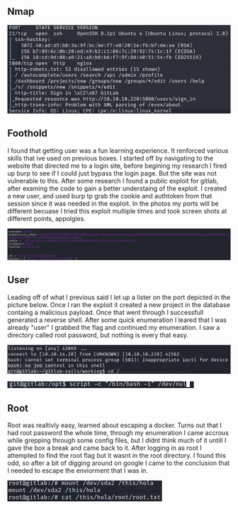## Nmap 

![nampg](/ready/images/nmap.png)

## Foothold

I found that getting user was a fun learning experience. It renforced various skills that ive used on previous boxes. I started off by navigating to the website that directed me to a login site, before begining my research I fired up burp to see if I could just bypass the login page. But the site was not vulnerable to this. After some research I found a public  exploit for gitlab, after examing the code to gain a better understaing of the exploit. I created a new user, and used burp tp grab the cookie and authtoken from that session since it was needed in the exploit. In the photos my ports will be different becuase I tried this exploit multiple times and took screen shots at different points, appolgies. 

![Exploit](/ready/images/exploit.png)

## User

Leading off of what I previous said I let up a lister on the port depicted in the picture below. Once I ran the exploit it created a new project in the database containg a malicious payload. Once that went through I successfull generated a reverse shell. After some quick enumeration I leared that I was already "user" I grabbed the flag and continued my enumeration. I saw a directory called root password, but nothing is every that easy.

![User](/ready/images/user.png)

![Stable Shell](/ready/images/stableshell.png)

## Root

Root was realtivly easy, learned about escaping a docker. Turns out that I had root password the whole time, through my enumeration I came accrous while grepping through some config files, but I didnt think much of it untill I gave the box a break and came back to it. After logging in as root I attempted to find the root flag but it wasnt in the root directory. I found this odd, so after a bit of digging around on google I came to the conclusion that I needed to escape the enviorment that I was in. 

![Docker](/ready/images/dockerescape.png)

